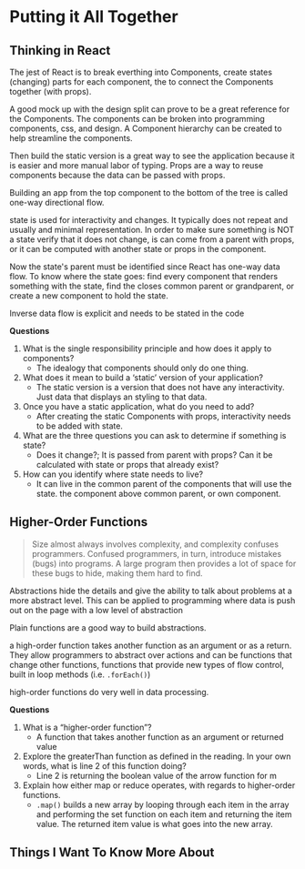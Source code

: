 # Putting it All Together

## Thinking in React

The jest of React is to break everthing into Components, create states (changing) parts for each component, the to connect the Components together (with props).

A good mock up with the design split can prove to be a great reference for the Components. The components can be broken into programming components, css, and design. A Component hierarchy can be created to help streamline the components.

Then build the static version is a great way to see the application because it is easier and more manual labor of typing. Props are a way to reuse components because the data can be passed with props.

Building an app from the top component to the bottom of the tree is called one-way directional flow.

state is used for interactivity and changes. It typically does not repeat and usually and minimal representation. In order to make sure something is NOT a state verify that it does not change, is can come from a parent with props, or it can be computed with another state or props in the component.

Now the state's parent must be identified since React has one-way data flow. To know where the state goes: find every component that renders something with the state, find the closes common parent or grandparent, or create a new component to hold the state.

Inverse data flow is explicit and needs to be stated in the code

**Questions**

1. What is the single responsibility principle and how does it apply to components?
    * The idealogy that components should only do one thing.
2. What does it mean to build a ‘static’ version of your application?
    * The static version is a version that does not have any interactivity. Just data that displays an styling to that data.
3. Once you have a static application, what do you need to add?
    * After creating the static Components with props, interactivity needs to be added with state.
4. What are the three questions you can ask to determine if something is state?
    * Does it change?; It is passed from parent with props? Can it be calculated with state or props that already exist?
5. How can you identify where state needs to live?
    * It can live in the common parent of the components that will use the state. the component above common parent, or own component.

## Higher-Order Functions

> Size almost always involves complexity, and complexity confuses programmers. Confused programmers, in turn, introduce mistakes (bugs) into programs. A large program then provides a lot of space for these bugs to hide, making them hard to find.

Abstractions hide the details and give the ability to talk about problems at a more abstract level. This can be applied to programming where data is push out on the page with a low level of abstraction

Plain functions are a good way to build abstractions.

a high-order function takes another function as an argument or as a return. They allow programmers to abstract over actions and can be functions that change other functions, functions that provide new types of flow control, built in loop methods (i.e. `.forEach()`)

high-order functions do very well in data processing.

**Questions**

1. What is a “higher-order function”?
    * A function that takes another function as an argument or returned value
2. Explore the greaterThan function as defined in the reading. In your own words, what is line 2 of this function doing?
    * Line 2 is returning the boolean value of the arrow function for m
3. Explain how either map or reduce operates, with regards to higher-order functions.
    * `.map()` builds a new array by looping through each item in the array and performing the set function on each item and returning the item value. The returned item value is what goes into the new array.

## Things I Want To Know More About
